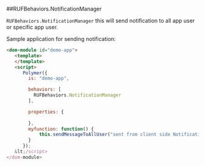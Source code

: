 ##RUFBehaviors.NotificationManager

`RUFBehaviors.NotificationManager` this will send notification to all app user or specific app user.

Sample application for sending notification:

```html
<dom-module id="demo-app">
   <template>
   </template>
   <script>
      Polymer({
        is: "demo-app",

        behaviors: [
          RUFBehaviors.NotificationManager
        ],

        properties: {
          
        },
        myfunction: function() {
            this.sendMessageToAllUser("sent from client side NotificationManager . . . .");
        }
      });
   &lt;/script>
</dom-module>
```


